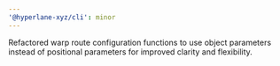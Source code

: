 ```yaml
---
'@hyperlane-xyz/cli': minor
---
```


Refactored warp route configuration functions to use object parameters instead of positional parameters for improved clarity and flexibility.
